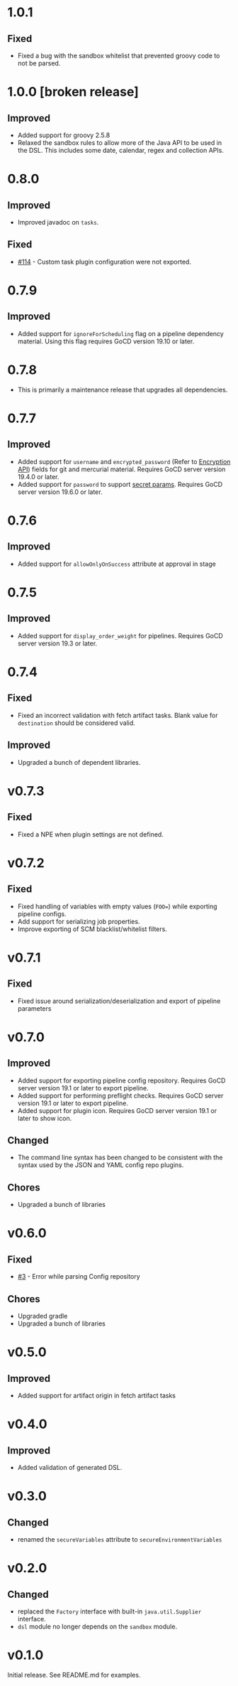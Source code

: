 # 1.0.1

## Fixed

- Fixed a bug with the sandbox whitelist that prevented groovy code to not be parsed.

# 1.0.0 [broken release]

## Improved

- Added support for groovy 2.5.8
- Relaxed the sandbox rules to allow more of the Java API to be used in the DSL. This includes some date, calendar, regex and collection APIs. 

# 0.8.0

## Improved

- Improved javadoc on `tasks`.

## Fixed

- [#114](https://github.com/gocd-contrib/gocd-groovy-dsl-config-plugin/issues/114) - Custom task plugin configuration were not exported. 

# 0.7.9

## Improved

- Added support for `ignoreForScheduling` flag on a pipeline dependency material. Using this flag requires GoCD version 19.10 or later.

# 0.7.8

- This is primarily a maintenance release that upgrades all dependencies.

# 0.7.7

## Improved

- Added support for `username` and `encrypted_password` (Refer to [Encryption API](https://api.gocd.org/current/#encrypt-a-plain-text-value)) fields for git and mercurial material. Requires GoCD server version 19.4.0 or later.
- Added support for `password` to support [secret params](https://docs.gocd.org/current/configuration/secrets_management.html). Requires GoCD server version 19.6.0 or later.

# 0.7.6

## Improved

 - Added support for `allowOnlyOnSuccess` attribute at approval in stage

# 0.7.5

## Improved

- Added support for `display_order_weight` for pipelines. Requires GoCD server version 19.3 or later.

# 0.7.4

## Fixed

- Fixed an incorrect validation with fetch artifact tasks. Blank value for `destination` should be considered valid.

## Improved

- Upgraded a bunch of dependent libraries.

# v0.7.3

## Fixed

- Fixed a NPE when plugin settings are not defined.

# v0.7.2

## Fixed

- Fixed handling of variables with empty values (`FOO=`) while exporting pipeline configs.
- Add support for serializing job properties.
- Improve exporting of SCM blacklist/whitelist filters.

# v0.7.1

## Fixed

- Fixed issue around serialization/deserialization and export of pipeline parameters

# v0.7.0

## Improved

- Added support for exporting pipeline config repository. Requires GoCD server version 19.1 or later to export pipeline.
- Added support for performing preflight checks. Requires GoCD server version 19.1 or later to export pipeline.
- Added support for plugin icon. Requires GoCD server version 19.1 or later to show icon.

## Changed

- The command line syntax has been changed to be consistent with the syntax used by the JSON and YAML config repo plugins.

## Chores

- Upgraded a bunch of libraries

# v0.6.0

## Fixed

- [#3](https://github.com/gocd-contrib/gocd-groovy-dsl-config-plugin/issues/3) - Error while parsing Config repository

## Chores

- Upgraded gradle
- Upgraded a bunch of libraries

# v0.5.0

## Improved

- Added support for artifact origin in fetch artifact tasks

# v0.4.0

## Improved

- Added validation of generated DSL.

# v0.3.0

## Changed

- renamed the `secureVariables` attribute to `secureEnvironmentVariables`

# v0.2.0

## Changed

- replaced the `Factory` interface with built-in `java.util.Supplier` interface.
- `dsl` module no longer depends on the `sandbox` module.

# v0.1.0

Initial release. See README.md for examples.

